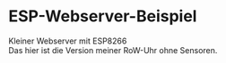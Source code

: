 # ESP-Webserver-Beispiel
Kleiner Webserver mit ESP8266<br>
Das hier ist die Version meiner RoW-Uhr ohne Sensoren.<br>
